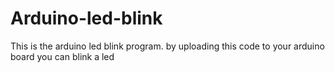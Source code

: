 # Arduino-led-blink
This is the arduino led blink program. by uploading this code to your arduino board you can blink a led
